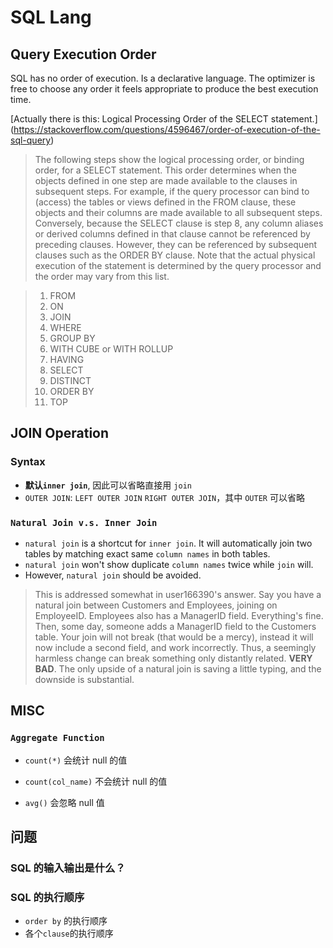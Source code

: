 # SQL Lang #

## Query Execution Order ##

SQL has no order of execution. Is a declarative language. The
optimizer is free to choose any order it feels appropriate to
produce the best execution time.

[Actually there is this: Logical Processing Order of the SELECT
statement.]
(https://stackoverflow.com/questions/4596467/order-of-execution-of-the-sql-query)

> The following steps show the logical processing order, or binding
> order, for a SELECT statement. This order determines when the
> objects defined in one step are made available to the clauses in
> subsequent steps. For example, if the query processor can bind to
> (access) the tables or views defined in the FROM clause, these
> objects and their columns are made available to all subsequent
> steps. Conversely, because the SELECT clause is step 8, any
> column aliases or derived columns defined in that clause cannot
> be referenced by preceding clauses. However, they can be
> referenced by subsequent clauses such as the ORDER BY clause.
> Note that the actual physical execution of the statement is
> determined by the query processor and the order may vary from
> this list.

> 1. FROM
> 1. ON
> 1. JOIN
> 1. WHERE
> 1. GROUP BY
> 1. WITH CUBE or WITH ROLLUP
> 1. HAVING
> 1. SELECT
> 1. DISTINCT
> 1. ORDER BY
> 1. TOP

## JOIN Operation ##

### Syntax ###

- **默认`inner join`**, 因此可以省略直接用 `join`
- `OUTER JOIN`: `LEFT OUTER JOIN` `RIGHT OUTER JOIN`，其中
  `OUTER` 可以省略

### `Natural Join v.s. Inner Join` ###

- `natural join` is a shortcut for `inner join`. It will
  automatically join two tables by matching exact same `column
  names` in both tables.
- `natural join` won't show duplicate `column names` twice while
  `join` will.
- However, `natural join` should be avoided.

> This is addressed somewhat in user166390's answer. Say you have
> a natural join between Customers and Employees, joining on
> EmployeeID. Employees also has a ManagerID field. Everything's
> fine. Then, some day, someone adds a ManagerID field to the
> Customers table. Your join will not break (that would be a
> mercy), instead it will now include a second field, and work
> incorrectly. Thus, a seemingly harmless change can break
> something only distantly related. **VERY BAD**. The only upside of
> a natural join is saving a little typing, and the downside is
> substantial.



## MISC ##

### `Aggregate Function` ###

- `count(*)` 会统计 null 的值
- `count(col_name)` 不会统计 null 的值

- `avg()` 会忽略 null 值


## 问题 ##

### SQL 的输入输出是什么？ ###

### SQL 的执行顺序 ###
- `order by` 的执行顺序
- 各个`clause`的执行顺序










































